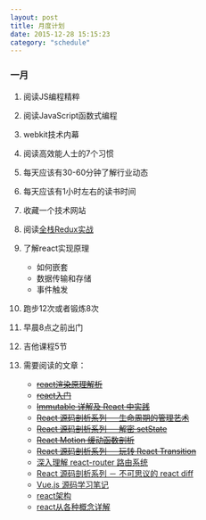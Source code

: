 ```yaml
---
layout: post
title: 月度计划
date: 2015-12-28 15:15:23
category: "schedule"
---
```


### 一月

1. 阅读JS编程精粹
2. 阅读JavaScript函数式编程
3. webkit技术内幕
3. 阅读高效能人士的7个习惯
4. 每天应该有30-60分钟了解行业动态
5. 每天应该有1小时左右的读书时间
6. 收藏一个技术网站
7. 阅读[全栈Redux实战](http://blog.kazaff.me/2015/10/08/%5B%E8%AF%91%5D%E5%85%A8%E6%A0%88Redux%E5%AE%9E%E6%88%98/)
8. 了解react实现原理
	- 如何嵌套
	- 数据传输和存储
	- 事件触发
9. 跑步12次或者锻炼8次
10. 早晨8点之前出门
11. 吉他课程5节

12. 需要阅读的文章：
	- <del>[react渲染原理解析](http://purplebamboo.github.io/2015/09/15/reactjs_source_analyze_part_one/)</del>
	- <del>[react入门](http://www.ruanyifeng.com/blog/2015/03/react.html)</del>
	- <del>[Immutable 详解及 React 中实践](http://zhuanlan.zhihu.com/purerender/20295971)</del>
	- <del>[React 源码剖析系列 － 生命周期的管理艺术](http://zhuanlan.zhihu.com/purerender/20312691)</del>
	- <del>[React 源码剖析系列 － 解密 setState](http://zhuanlan.zhihu.com/purerender/20328570)</del>
	- <del>[React Motion 缓动函数剖析](http://zhuanlan.zhihu.com/purerender/20458251)</del>
	- <del>[React 源码剖析系列 － 玩转 React Transition](http://zhuanlan.zhihu.com/purerender/20419592)</del>
	- [深入理解 react-router 路由系统](http://zhuanlan.zhihu.com/purerender/20381597)
	- [React 源码剖析系列 － 不可思议的 react diff](http://zhuanlan.zhihu.com/purerender/20346379)
	- [Vue.js 源码学习笔记](http://jiongks.name/blog/vue-code-review/)
	- [react架构](https://github.com/janryWang/react-study)
	- [react从各种概念详解](https://scotch.io/tutorials/learning-react-getting-started-and-concepts)




